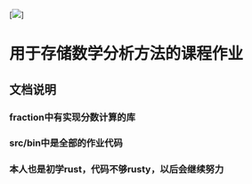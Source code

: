 [![](https://www.juzidou.com/d/file/titlepic/20210925/dxzxpjvkqsu.jpg)]
# 用于存储数学分析方法的课程作业
## 文档说明
### fraction中有实现分数计算的库
### src/bin中是全部的作业代码

### 本人也是初学rust，代码不够rusty，以后会继续努力